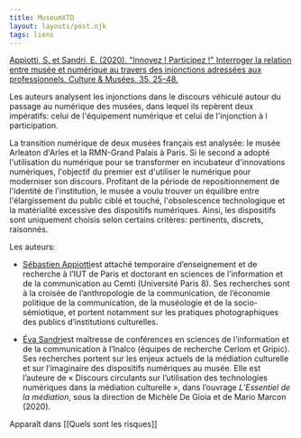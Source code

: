 ```yaml
---
title: MuseumXTD
layout: layouts/post.njk
tags: liens
---
```

[Appiotti, S. et Sandri, E. (2020). "Innovez ! Participez !" Interroger la relation entre musée et numérique au travers des injonctions adressées aux professionnels. Culture & Musées, 35, 25-48.](https://journals.openedition.org/culturemusees/4383#tocto2n4) 

Les auteurs analysent les injonctions dans le discours véhiculé autour du passage au numérique des musées, dans lequel ils repèrent deux impératifs: celui de l'équipement numérique et celui de l'injonction à l participation.    

La transition numérique de deux musées français est analysée: le musée Arleaton d'Arles et la RMN-Grand Palais à Paris. Si le second a adopté l'utilisation du numérique pour se transformer en incubateur d'innovations numériques, l'objectif du premier est d'utiliser le numérique pour moderniser son discours. Profitant de la période de repositionnement de l'identité de l'institution, le musée a voulu trouver un équilibre entre l'élargissement du public ciblé et touché, l'obsolescence technologique et la matérialité excessive des dispositifs numériques. Ainsi, les dispositifs sont uniquement choisis selon certains critères: pertinents, discrets, raisonnés. 

Les auteurs: 
- [Sébastien Appiotti](https://journals.openedition.org/culturemusees/4423)est attaché temporaire d’enseignement et de recherche à l’IUT de Paris et doctorant en sciences de l’information et de la communication au Cemti (Université Paris 8). Ses recherches sont à la croisée de l’anthropologie de la communication, de l’économie politique de la communication, de la muséologie et de la socio-sémiotique, et portent notamment sur les pratiques photographiques des publics d’institutions culturelles. 

- [Éva Sandri](https://journals.openedition.org/culturemusees/415)est maîtresse de conférences en sciences de l’information et de la communication à l’Inalco (équipes de recherche Cerlom et Gripic). Ses recherches portent sur les enjeux actuels de la médiation culturelle et sur l’imaginaire des dispositifs numériques au musée. Elle est l’auteure de « Discours circulants sur l’utilisation des technologies numériques dans la médiation culturelle », dans l’ouvrage _L’Essentiel de la médiation_, sous la direction de Michèle De Gioia et de Mario Marcon (2020). 

Apparaît dans [[Quels sont les risques]]
